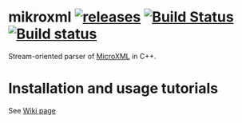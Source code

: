 # mikroxml [![releases](https://img.shields.io/github/tag/igagis/mikroxml.svg)](https://github.com/igagis/mikroxml/releases) [![Build Status](https://travis-ci.org/igagis/mikroxml.svg?branch=master)](https://travis-ci.org/igagis/mikroxml) [![Build status](https://ci.appveyor.com/api/projects/status/4vfc6hgta8gupfrt/branch/master?svg=true)](https://ci.appveyor.com/project/igagis/mikroxml/branch/master)

Stream-oriented parser of [MicroXML](https://dvcs.w3.org/hg/microxml/raw-file/tip/spec/microxml.html) in C++.

# Installation and usage tutorials

See [Wiki page](wiki/MainPage.md)
